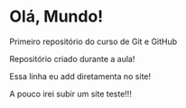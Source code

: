 # Olá, Mundo!
 Primeiro repositório do curso de Git e GitHub

Repositório criado durante a aula!

Essa linha eu add diretamenta no site!

A pouco irei subir um site teste!!!